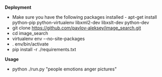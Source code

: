 **Deployment**
- Make sure you have the following packages installed - apt-get install python-pip python-virtualenv libxml2-dev libxslt-dev python-dev
- git clone https://github.com/pavlov-aleksey/image_search.git
- cd image_search
- virtualenv env --no-site-packages
- . env/bin/activate
- pip install -r ./requirements.txt

**Usage**
- python ./run.py "people emotions anger pictures"

